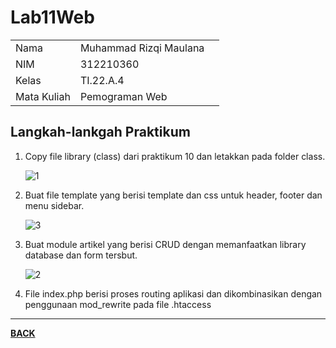 # Lab11Web

|  |  |  |
|-----|------|-----|
|Nama|Muhammad Rizqi Maulana|
|NIM|312210360|
|Kelas|TI.22.A.4|
|Mata Kuliah|Pemograman Web|


## **Langkah-lankgah Praktikum**

1. Copy file library (class) dari praktikum 10 dan letakkan pada folder class.

    ![1](https://github.com/rizqimaulana04/Lab11Web/assets/115638135/5cdfd2b6-1788-4378-b1ee-1bd461678fbc)

2. Buat file template yang berisi template dan css untuk header, footer dan menu sidebar.

    ![3](https://github.com/rizqimaulana04/Lab11Web/assets/115638135/022bc3d9-f729-4fdc-84e5-a61a25635c3a)

3. Buat module artikel yang berisi CRUD dengan memanfaatkan library database dan form tersbut.

    ![2](https://github.com/rizqimaulana04/Lab11Web/assets/115638135/fe44d0be-9daf-4e66-bd05-9341f0c798f1)

4. File index.php berisi proses routing aplikasi dan dikombinasikan dengan penggunaan mod_rewrite pada file .htaccess



<hr>

**[BACK](#Lab11Web)**